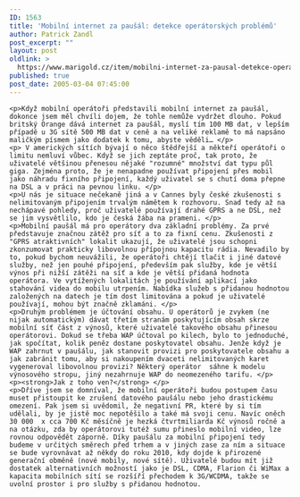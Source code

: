 ```yaml
---
ID: 1563
title: 'Mobilní internet za paušál: detekce operátorských problémů'
author: Patrick Zandl
post_excerpt: ""
layout: post
oldlink: >
  https://www.marigold.cz/item/mobilni-internet-za-pausal-detekce-operatorskych-problemu
published: true
post_date: 2005-03-04 07:45:00
---
```

	<p>Když mobilní operátoři představili mobilní internet za paušál, dokonce jsem měl chvíli dojem, že tohle nemůže vydržet dlouho. Pokud britský Orange dává internet za paušál, myslí tím 100 MB dat, v lepším případě u 3G sítě 500 MB dat v ceně a na veliké reklamě to má napsáno maličkým písmem jako dodatek k tomu, abyste věděli… </p>
	<p> V amerických sítích bývají o něco štědřejší a někteří operátoři o limitu nemluví vůbec. Když se jich zeptáte proč, tak proto, že uživatelé většinou přenesou nějaké "rozumné" množství dat typu půl giga. Zejména proto, že je nenapadne používat připojení přes mobil jako náhradu fixního připojení, každý uživatel se s chutí doma přepne na DSL a v práci na pevnou linku. </p>
	<p>U nás je situace nečekaně jiná a v Cannes byly české zkušenosti s nelimitovaným připojením trvalým námětem k rozhovoru. Snad tedy až na nechápavé pohledy, proč uživatelé používají drahé GPRS a ne DSL, než se jim vysvětlilo, kdo je česká žába na prameni. </p>
	<p>Mobilní paušál má pro operátory dva základní problémy. Za prvé představuje značnou zátěž pro síť a to za fixní cenu. Zkušenosti z "GPRS atraktivních" lokalit ukazují, že uživatelé jsou schopni zkonzumovat prakticky libovolnou přípojnou kapacitu rádia. Nevadilo by to, pokud bychom neuvážili, že operátoři chtějí tlačit i jiné datové služby, než jen pouhé připojení, především pak služby, kde je větší výnos při nižší zátěži na síť a kde je větší přidaná hodnota operátora. Ve vytížených lokalitách je používání aplikací jako stahování videa do mobilu utrpením. Nabídka služeb s přidanou hodnotou založených na datech je tím dost limitována a pokud je uživatelé používají, mohou být značně zklamáni. </p>
	<p>Druhým problémem je účtování obsahu. U operátorů je zvykem (ne nijak automatickým) dávat třetím stranám poskytujícím obsah skrze mobilní síť část z výnosů, které uživatelé takového obsahu přinesou operátorovi. Dokud se třeba WAP účtoval po kilech, bylo to jednoduché, jak spočítat, kolik peněz dostane poskytovatel obsahu. Jenže když je WAP zahrnut v paušálu, jak stanovit provizi pro poskytovatele obsahu a jak zabránit tomu, aby si nakoupením dvaceti nelimitovaných karet vygeneroval libovolnou provizi? Některý operátor  sáhne k modelu výnosového stropu, jiný nezahrnuje WAP do neomezeného tarifu. </p>
	<p><strong>Jak z toho ven?</strong> </p>
	<p>Dříve jsem se domníval, že mobilní operátoři budou postupem času muset přistoupit ke zrušení datového paušálu nebo jeho drastickému omezení. Pak jsem si uvědomil, že negativní PR, které by si tím udělali, by je jistě moc nepotěšilo a také má svoji cenu. Navíc oněch 30 000  x cca 700 Kč měsíčně je hezká čtvrtmiliarda Kč výnosů ročně a na otázku, zda by operátorovi tutéž sumu přineslo mobilní video, lze rovnou odpovědět záporně. Díky paušálu za mobilní připojení tedy budeme v určitých směrech před trhem a v jiných zase za ním a situace se bude vyrovnávat až někdy do roku 2010, kdy dojde k přirozené generační obměně (nové mobily, nové sítě). Uživatelé budou mít již dostatek alternativních možností jako je DSL, CDMA, Flarion či WiMax a kapacita mobilních sítí se rozšíří přechodem k 3G/WCDMA, takže se uvolní prostor i pro služby s přidanou hodnotou.
</p>